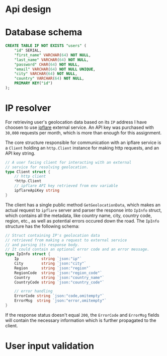 # Api design 

# Database schema
```sql
CREATE TABLE IF NOT EXISTS "users" (
    "id" SERIAL, 
    "first_name" VARCHAR(64) NOT NULL, 
    "last_name" VARCHAR(64) NOT NULL,
    "password" CHAR(64) NOT NULL, 
    "email" VARCHAR(64) NOT NULL UNIQUE,
    "city" VARCHAR(64) NOT NULL,
    "country" VARCHAR(64) NOT NULL,
    PRIMARY KEY("id")
);
```

# IP resolver
For retrieving user's geolocation data based on its `IP` address I have choosen to use [ipflare](https://www.ipflare.io/) external service. An API key was purchased with `30,000` requests per month, which is more than enough for this assignment.

The core structure responsible for communication with an ipflare service is a `Client` holding an `http.Client` instance for making http requests, and an API key string. 
```go
// A user facing client for interacting with an external
// service for resolving geolocation.
type Client struct {
	// http client
	*http.Client
	// ipflare API key retrieved from env variable
	ipflareApiKey string
}
```   
The client has a single public method `GetGeolocationData`, which makes an actual request to `ipflare` server and parser the response into `IpInfo` struct, which contains all the metadata, like country name, city, country code, region, etc., as well as potential errors occured down the road.
The `IpInfo` structure has the following schema:
```go
// Struct containing IP's geolocation data
// retrieved from making a request to external service
// and parsing its response body.
// It could contain an optional error code and an error message.
type IpInfo struct {
	Ip          string `json:"ip"`
	City        string `json:"city"`
	Region      string `json:"region"`
	RegionCode  string `json:"region_code"`
	Country     string `json:"country_name"`
	CountryCode string `json:"country_code"`

	// error handling
	ErrorCode string `json:"code,omitempty"`
	ErrorMsg  string `json:"error,omitempty"`
}
```
If the response status doesn't equal `200`, the `ErrorCode` and `ErrorMsg` fields will contain the necessary information which is further propagated to the client.

# User input validation 